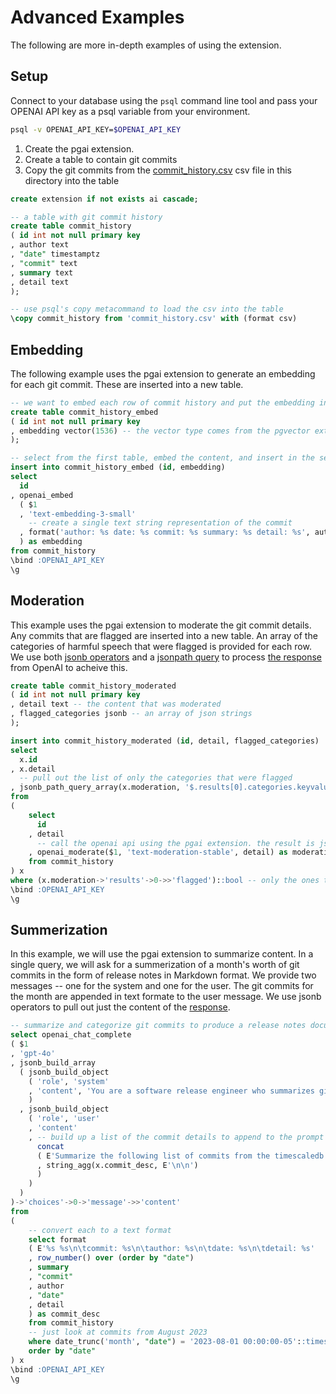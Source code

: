 # Advanced Examples

The following are more in-depth examples of using the extension.

## Setup

Connect to your database using the `psql` command line tool and pass your 
OPENAI API key as a psql variable from your environment.

```bash
psql -v OPENAI_API_KEY=$OPENAI_API_KEY
```

1. Create the pgai extension.
1. Create a table to contain git commits
1. Copy the git commits from the [commit_history.csv](./commit_history.csv) 
   csv file in this directory into the table

```sql
create extension if not exists ai cascade;

-- a table with git commit history
create table commit_history
( id int not null primary key
, author text
, "date" timestamptz
, "commit" text
, summary text
, detail text
);

-- use psql's copy metacommand to load the csv into the table
\copy commit_history from 'commit_history.csv' with (format csv)
```

## Embedding

The following example uses the pgai extension to generate an embedding for each
git commit. These are inserted into a new table.

```sql
-- we want to embed each row of commit history and put the embedding in this table
create table commit_history_embed
( id int not null primary key
, embedding vector(1536) -- the vector type comes from the pgvector extension
);

-- select from the first table, embed the content, and insert in the second table
insert into commit_history_embed (id, embedding)
select
  id
, openai_embed
  ( $1
  , 'text-embedding-3-small'
    -- create a single text string representation of the commit
  , format('author: %s date: %s commit: %s summary: %s detail: %s', author, "date", "commit", summary, detail)
  ) as embedding
from commit_history
\bind :OPENAI_API_KEY
\g
```

## Moderation

This example uses the pgai extension to moderate the git commit details. Any
commits that are flagged are inserted into a new table. An array of the 
categories of harmful speech that were flagged is provided for each row. We
use both [jsonb operators](https://www.postgresql.org/docs/current/functions-json.html#FUNCTIONS-JSON-PROCESSING)
and a [jsonpath query](https://www.postgresql.org/docs/current/functions-json.html#FUNCTIONS-SQLJSON-PATH) 
to process [the response](https://platform.openai.com/docs/api-reference/moderations/object)
from OpenAI to acheive this.

```sql
create table commit_history_moderated 
( id int not null primary key
, detail text -- the content that was moderated
, flagged_categories jsonb -- an array of json strings
);

insert into commit_history_moderated (id, detail, flagged_categories)
select
  x.id
, x.detail
  -- pull out the list of only the categories that were flagged
, jsonb_path_query_array(x.moderation, '$.results[0].categories.keyvalue() ? (@.value == true).key')
from
(
    select
      id
    , detail
      -- call the openai api using the pgai extension. the result is jsonb
    , openai_moderate($1, 'text-moderation-stable', detail) as moderation
    from commit_history
) x
where (x.moderation->'results'->0->>'flagged')::bool -- only the ones that were flagged
\bind :OPENAI_API_KEY
\g
```

## Summerization

In this example, we will use the pgai extension to summarize content. In a
single query, we will ask for a summerization of a month's worth of git
commits in the form of release notes in Markdown format. We provide two 
messages -- one for the system and one for the user. The git commits for the
month are appended in text formate to the user message. We use jsonb
operators to pull out just the content of the [response](https://platform.openai.com/docs/api-reference/chat/object).

```sql
-- summarize and categorize git commits to produce a release notes document
select openai_chat_complete
( $1
, 'gpt-4o'
, jsonb_build_array
  ( jsonb_build_object
    ( 'role', 'system'
    , 'content', 'You are a software release engineer who summarizes git commits to produce release notes.'
    )
  , jsonb_build_object
    ( 'role', 'user'
    , 'content'
    , -- build up a list of the commit details to append to the prompt
      concat
      ( E'Summarize the following list of commits from the timescaledb git repo from August 2023 in a release notes document in markdown format.\n\n'
      , string_agg(x.commit_desc, E'\n\n')
      )
    )
  )
)->'choices'->0->'message'->>'content'
from
(
    -- convert each to a text format
    select format
    ( E'%s %s\n\tcommit: %s\n\tauthor: %s\n\tdate: %s\n\tdetail: %s'
    , row_number() over (order by "date")
    , summary
    , "commit"
    , author
    , "date"
    , detail
    ) as commit_desc
    from commit_history
    -- just look at commits from August 2023
    where date_trunc('month', "date") = '2023-08-01 00:00:00-05'::timestamptz
    order by "date"
) x
\bind :OPENAI_API_KEY
\g
```
